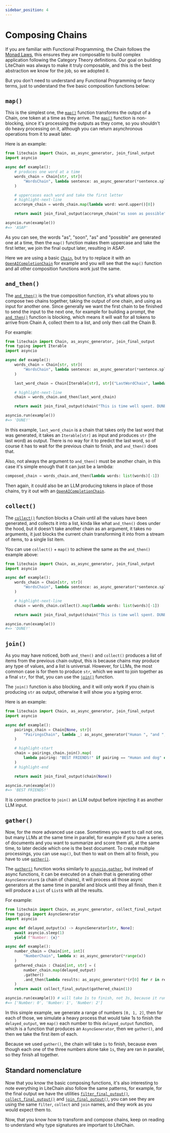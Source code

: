 ```yaml
---
sidebar_position: 4
---
```


# Composing Chains

If you are familiar with Functional Programming, the Chain follows the [Monad Laws](https://wiki.haskell.org/Monad_laws), this ensures they are composable to build complex application following the Category Theory definitions. Our goal on building LiteChain was always to make it truly composable, and this is the best abstraction we know for the job, so we adopted it.

But you don't need to understand any Functional Programming or fancy terms, just to understand the five basic composition functions below:

## `map()`

This is the simplest one, the [`map()`](pathname:///reference/litechain/index.html#litechain.Chain.map) function transforms the output of a Chain, one token at a time as they arrive. The [`map()`](pathname:///reference/litechain/index.html#litechain.Chain.map) function is non-blocking, since it's processing the outputs as they come, so you shouldn't do heavy processing on it, although you can return asynchronous operations from it to await later.

Here is an example:

```python
from litechain import Chain, as_async_generator, join_final_output
import asyncio

async def example():
    # produces one word at a time
    words_chain = Chain[str, str](
        "WordsChain", lambda sentence: as_async_generator(*sentence.split(" "))
    )

    # uppercases each word and take the first letter
    # highlight-next-line
    accronym_chain = words_chain.map(lambda word: word.upper()[0])

    return await join_final_output(accronym_chain("as soon as possible"))

asyncio.run(example())
#=> 'ASAP'
```

As you can see, the words "as", "soon", "as" and "possible" are generated one at a time, then the `map()` function makes them uppercase and take the first letter, we join the final output later, resulting in ASAP.

Here we are using a basic [`Chain`](pathname:///reference/litechain/index.html#chain), but try to replace it with an [`OpenAICompletionChain`](pathname:///reference/litechain/contrib/index.html#litechain.contrib.OpenAICompletionChain) for example and you will see that the `map()` function and all other composition functions work just the same.

## `and_then()`

The [`and_then()`](pathname:///reference/litechain/index.html#litechain.Chain.and_then) is the true composition function, it's what
allows you to compose two chains together, taking the output of one chain, and using as input for another one. Since generally we want the first chain to be finished to send the input to the next one, for example for building a prompt, the [`and_then()`](pathname:///reference/litechain/index.html#litechain.Chain.and_then) function is blocking, which means it will wait for all tokens
to arrive from Chain A, collect them to a list, and only then call the Chain B.

For example:

```python
from litechain import Chain, as_async_generator, join_final_output
from typing import Iterable
import asyncio

async def example():
    words_chain = Chain[str, str](
        "WordsChain", lambda sentence: as_async_generator(*sentence.split(" "))
    )

    last_word_chain = Chain[Iterable[str], str]("LastWordChain", lambda words: list(words)[-1])

    # highlight-next-line
    chain = words_chain.and_then(last_word_chain)

    return await join_final_output(chain("This is time well spent. DUNE!"))

asyncio.run(example())
#=> 'DUNE!'
```

In this example, `last_word_chain` is a chain that takes only the last word that was generated, it takes an `Iterable[str]` as input and produces `str` (the last word) as output. There is no way for it to predict the last word, so of course it has to wait for the previous chain to finish, and `and_then()` does that.

Also, not always the argument to `and_then()` must be another chain, in this case it's simple enough that it can just be a lambda:

```python
composed_chain = words_chain.and_then(lambda words: list(words)[-1])
```

Then again, it could also be an LLM producing tokens in place of those chains, try it out with an [`OpenAICompletionChain`](pathname:///reference/litechain/contrib/index.html#litechain.contrib.OpenAICompletionChain).

## `collect()`

The [`collect()`](pathname:///reference/litechain/index.html#litechain.Chain.collect) function blocks a Chain until all the values have been generated, and collects it into a list, kinda like what `and_then()` does under the hood, but it doesn't take another chain as an argument, it takes no arguments, it just blocks the current chain transforming it into from a stream of items, to a single list item.

You can use `collect()` + `map()` to achieve the same as the `and_then()` example above:

```python
from litechain import Chain, as_async_generator, join_final_output
import asyncio

async def example():
    words_chain = Chain[str, str](
        "WordsChain", lambda sentence: as_async_generator(*sentence.split(" "))
    )

    # highlight-next-line
    chain = words_chain.collect().map(lambda words: list(words)[-1])

    return await join_final_output(chain("This is time well spent. DUNE!"))

asyncio.run(example())
#=> 'DUNE!'
```

## `join()`

As you may have noticed, both `and_then()` and `collect()` produces a list of items from the previous chain output, this is because chains may produce any type of values, and a list is universal. However, for LLMs, the most common case is for them to produce `str`, which we want to join together as a final `str`, for that, you can use the [`join()`](pathname:///reference/litechain/index.html#litechain.Chain.join) function.

The `join()` function is also blocking, and it will only work if you chain is producing `str` as output, otherwise it will show you a typing error.

Here is an example:

```python
from litechain import Chain, as_async_generator, join_final_output
import asyncio

async def example():
    pairings_chain = Chain[None, str](
        "PairingsChain", lambda _: as_async_generator("Human ", "and ", "dog")
    )

    # highlight-start
    chain = pairings_chain.join().map(
        lambda pairing: "BEST FRIENDS!" if pairing == "Human and dog" else "meh"
    )
    # highlight-end

    return await join_final_output(chain(None))

asyncio.run(example())
#=> 'BEST FRIENDS!'
```

It is common practice to `join()` an LLM output before injecting it as another LLM input.

## `gather()`

Now, for the more advanced use case. Sometimes you want to call not one, but many LLMs at the same time in parallel, for example if you have a series of documents and you want to summarize and score them all, at the same time, to later decide which one is the best document. To create multiple processings, you can use `map()`, but then to wait on them all to finish, you have to use [`gather()`](pathname:///reference/litechain/index.html#litechain.Chain.gather).

The [`gather()`](pathname:///reference/litechain/index.html#litechain.Chain.gather) function works similarly to [`asyncio.gather`](https://docs.python.org/3/library/asyncio-task.html#asyncio.gather), but instead of async functions, it can be executed on a chain that is generating other `AsyncGenerator`s (a chain of chains), it will process all those async generators at the same time in parallel and block until they all finish, then it will produce a `List` of `List`s with all the results.

For example:

```python
from litechain import Chain, as_async_generator, collect_final_output
from typing import AsyncGenerator
import asyncio

async def delayed_output(x) -> AsyncGenerator[str, None]:
    await asyncio.sleep(1)
    yield f"Number: {x}"

async def example():
    number_chain = Chain[int, int](
        "NumberChain", lambda x: as_async_generator(*range(x))
    )
    gathered_chain : Chain[int, str] = (
        number_chain.map(delayed_output)
        .gather()
        .and_then(lambda results: as_async_generator(*(r[0] for r in results)))
    )
    return await collect_final_output(gathered_chain(1))

asyncio.run(example()) # will take 1s to finish, not 3s, because it runs in parallel
#=> ['Number: 0', 'Number: 1', 'Number: 2']
```

In this simple example, we generate a range of numbers `[0, 1, 2]`, then for each of those, we simulate a heavy process that would take 1s to finish the `delayed_output`, we `map()` each number to this `delayed_output` function, which is a function that produces an `AsyncGenerator`, then we `gather()`, and then we take the first item of each.

Because we used `gather()`, the chain will take `1s` to finish, because even though each one of the three numbers alone take `1s`, they are ran in parallel, so they finish all together.

## Standard nomenclature

Now that you know the basic composing functions, it's also interesting to note everything in LiteChain also follow the same patterns, for example, for the final output we have the utilities [`filter_final_output()`](pathname:///reference/litechain/index.html#litechain.filter_final_output), [`collect_final_output()`](pathname:///reference/litechain/index.html#litechain.collect_final_output) and [`join_final_output()`](pathname:///reference/litechain/index.html#litechain.join_final_output), you can see they are using the same `filter`, `collect` and `join` names, and they work as you would expect them to.

Now, that you know how to transform and compose chains, keep on reading to understand why type signatures are important to LiteChain.
